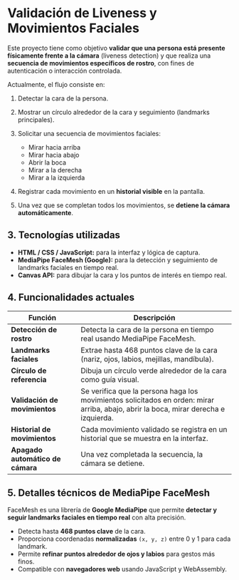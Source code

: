 
# Validación de Liveness y Movimientos Faciales

Este proyecto tiene como objetivo **validar que una persona está presente físicamente frente a la cámara** (liveness detection) y que realiza una **secuencia de movimientos específicos de rostro**, con fines de autenticación o interacción controlada.

Actualmente, el flujo consiste en:

1. Detectar la cara de la persona.
2. Mostrar un círculo alrededor de la cara y seguimiento (landmarks principales). 
3. Solicitar una secuencia de movimientos faciales:

   * Mirar hacia arriba
   * Mirar hacia abajo
   * Abrir la boca
   * Mirar a la derecha
   * Mirar a la izquierda
4. Registrar cada movimiento en un **historial visible** en la pantalla.
5. Una vez que se completan todos los movimientos, se **detiene la cámara automáticamente**.


## 3. Tecnologías utilizadas

* **HTML / CSS / JavaScript:** para la interfaz y lógica de captura.
* **MediaPipe FaceMesh (Google):** para la detección y seguimiento de landmarks faciales en tiempo real.
* **Canvas API:** para dibujar la cara y los puntos de interés en tiempo real.


## 4. Funcionalidades actuales

| Función                          | Descripción                                                                                                                          |
| -------------------------------- | ------------------------------------------------------------------------------------------------------------------------------------ |
| **Detección de rostro**          | Detecta la cara de la persona en tiempo real usando MediaPipe FaceMesh.                                                              |
| **Landmarks faciales**           | Extrae hasta 468 puntos clave de la cara (nariz, ojos, labios, mejillas, mandíbula).                                                 |
| **Círculo de referencia**        | Dibuja un círculo verde alrededor de la cara como guía visual.                                                                       |
| **Validación de movimientos**    | Se verifica que la persona haga los movimientos solicitados en orden: mirar arriba, abajo, abrir la boca, mirar derecha e izquierda. |
| **Historial de movimientos**     | Cada movimiento validado se registra en un historial que se muestra en la interfaz.                                                  |
| **Apagado automático de cámara** | Una vez completada la secuencia, la cámara se detiene.                                                                               |


## 5. Detalles técnicos de MediaPipe FaceMesh

FaceMesh es una librería de **Google MediaPipe** que permite **detectar y seguir landmarks faciales en tiempo real** con alta precisión.

* Detecta hasta **468 puntos clave** de la cara.
* Proporciona coordenadas **normalizadas** `(x, y, z)` entre 0 y 1 para cada landmark.
* Permite **refinar puntos alrededor de ojos y labios** para gestos más finos.
* Compatible con **navegadores web** usando JavaScript y WebAssembly.

